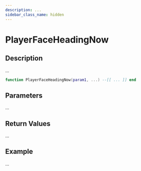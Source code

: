 ```yaml
---
description: ...
sidebar_class_name: hidden
---
```


# PlayerFaceHeadingNow

## Description

...

```lua
function PlayerFaceHeadingNow(param1, ...) --[[ ... ]] end
```

## Parameters

...

## Return Values

...

## Example

...

